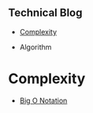 ## Technical Blog



-  [Complexity](#complexity)
 


- Algorithm


# Complexity
  -  [Big O Notation](https://www.youtube.com/watch?v=v4cd1O4zkGw)
